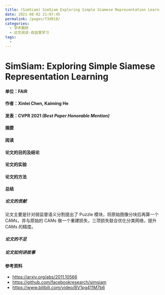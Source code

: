 ```yaml
---
title: (SimSiam) SimSiam Exploring Simple Siamese Representation Learning
date: 2021-08-02 21:07:45
permalink: /pages/f3d018/
categories:
  - 学术搬砖
  - 论文阅读-自监督学习
tags:
  - 
---
```

# SimSiam: Exploring Simple Siamese Representation Learning

#### 单位：FAIR

#### 作者：Xinlei Chen, Kaiming He

#### 发表：CVPR 2021 ***(Best Paper Honorable Mention)***

#### 摘要



#### 阅读

#### 论文的目的及结论



#### 论文的实验



#### 论文的方法



#### 总结

##### 论文的贡献

论文主要是针对弱监督语义分割提出了 Puzzle 模块，将原始图像分块后再算一个CAMs，并与原始的 CAMs 做一个重建损失，三项损失联合优化分类网络，提升 CAMs 的精度。

##### 论文的不足

##### 论文如何讲故事

#### 参考资料

- https://arxiv.org/abs/2011.10566
- https://github.com/facebookresearch/simsiam
- https://www.bilibili.com/video/BV1pg411M7b6

